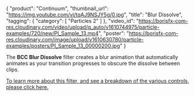{
   "product": "Continuum",
   "thumbnail_url": "https://img.youtube.com/vi/tqAJ9NSJY5g/0.jpg",
   "title": "Blur Dissolve",
   "tagging": {
   "category": [
      "Particles 2"
    ]
   },
   "video_id": "https://borisfx-com-res.cloudinary.com/video/upload/q_auto/v1610744975/particle-examples/720/new/PI_Sample_13.mp4",
   "poster": "https://borisfx-com-res.cloudinary.com/image/upload/v1610630780/particle-examples/posters/PI_Sample_13_00000200.jpg"
}

The **BCC Blur Dissolve** filter creates a blur animation that automatically
animates as your transition progresses to obscure the dissolve between clips.

[To learn more about this filter, and see a breakdown of the various controls,
please click here.](https://www.borisfx.com/helpdocs/?page_id=5516 "BCC Blur
Dissolve Help Documentation" )







